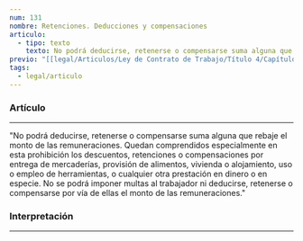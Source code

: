 ```yaml
---
num: 131
nombre: Retenciones. Deducciones y compensaciones
articulo:
  - tipo: texto
    texto: No podrá deducirse, retenerse o compensarse suma alguna que rebaje el monto de las remuneraciones. Quedan comprendidos especialmente en esta prohibición los descuentos, retenciones o compensaciones por entrega de mercaderías, provisión de alimentos, vivienda o alojamiento, uso o empleo de herramientas, o cualquier otra prestación en dinero o en especie. No se podrá imponer multas al trabajador ni deducirse, retenerse o compensarse por vía de ellas el monto de las remuneraciones.
previo: "[[legal/Articulos/Ley de Contrato de Trabajo/Título 4/Capítulo 4/Capítulo 4, De la tutela y pago de la remuneración.md|Capítulo 4, De la tutela y pago de la remuneración]]"
tags:
  - legal/articulo
---
```

### Artículo
---
"No podrá deducirse, retenerse o compensarse suma alguna que rebaje el monto de las remuneraciones. Quedan comprendidos especialmente en esta prohibición los descuentos, retenciones o compensaciones por entrega de mercaderías, provisión de alimentos, vivienda o alojamiento, uso o empleo de herramientas, o cualquier otra prestación en dinero o en especie. No se podrá imponer multas al trabajador ni deducirse, retenerse o compensarse por vía de ellas el monto de las remuneraciones."

### Interpretación
---


